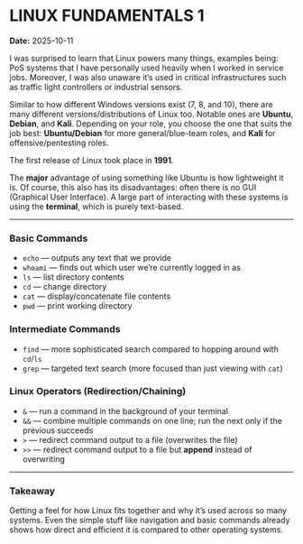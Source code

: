 # LINUX FUNDAMENTALS 1
**Date:** 2025-10-11

I was surprised to learn that Linux powers many things, examples being: PoS systems that I have personally used heavily when I worked in service jobs. Moreover, I was also unaware it’s used in critical infrastructures such as traffic light controllers or industrial sensors.

Similar to how different Windows versions exist (7, 8, and 10), there are many different versions/distributions of Linux too. Notable ones are **Ubuntu**, **Debian**, and **Kali**. Depending on your role, you choose the one that suits the job best: **Ubuntu/Debian** for more general/blue-team roles, and **Kali** for offensive/pentesting roles.

The first release of Linux took place in **1991**.

The **major** advantage of using something like Ubuntu is how lightweight it is. Of course, this also has its disadvantages: often there is no GUI (Graphical User Interface). A large part of interacting with these systems is using the **terminal**, which is purely text-based.

---

### Basic Commands
- `echo` — outputs any text that we provide  
- `whoami` — finds out which user we’re currently logged in as  
- `ls` — list directory contents  
- `cd` — change directory  
- `cat` — display/concatenate file contents  
- `pwd` — print working directory  

### Intermediate Commands
- `find` — more sophisticated search compared to hopping around with `cd`/`ls`  
- `grep` — targeted text search (more focused than just viewing with `cat`)  

### Linux Operators (Redirection/Chaining)
- `&` — run a command in the background of your terminal  
- `&&` — combine multiple commands on one line; run the next only if the previous succeeds  
- `>` — redirect command output to a file (overwrites the file)  
- `>>` — redirect command output to a file but **append** instead of overwriting  

---

### Takeaway

Getting a feel for how Linux fits together and why it’s used across so many systems. Even the simple stuff like navigation and basic commands already shows how direct and efficient it is compared to other operating systems.